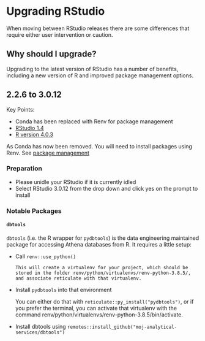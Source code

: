 # Upgrading RStudio

When moving between RStudio releases there are some differences that require either user intervention or caution.

## Why should I upgrade?

Upgrading to the latest version of RStudio has a number of benefits, including a new version of R and improved package management options.

## 2.2.6 to 3.0.12

Key Points:

- Conda has been replaced with Renv for package management
- [RStudio 1.4](https://rstudio.com/products/rstudio/#rstudio-server)
- [R version 4.0.3](https://cran.r-project.org/doc/manuals/r-release/NEWS.html)

As Conda has now been removed. You will need to install packages using Renv. See [package management](package-management.html#renv)

### Preparation

- Please unidle your RStudio if it is currently idled
- Select RStudio 3.0.12 from the drop down and click yes on the prompt to install

### Notable Packages

#### `dbtools`

`dbtools` (i.e. the R wrapper for `pydbtools`) is the data engineering maintained package for accessing Athena databases from R. It requires a little setup:

- Call `renv::use_python()`

      This will create a virtualenv for your project, which should be stored in the folder renv/python/virtualenvs/renv-python-3.8.5/, and associate reticulate with that virtualenv.

- Install `pydbtools` into that environment

     You can either do that with `reticulate::py_install("pydbtools")`, or if you prefer the terminal, you can activate that virtualenv with the command renv/python/virtualenvs/renv-python-3.8.5/bin/activate.

- Install dbtools using `remotes::install_github("moj-analytical-services/dbtools")`
